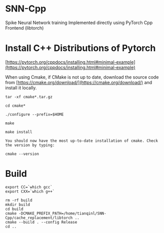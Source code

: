 # SNN-Cpp
Spike Neural Network training Implemented directly using PyTorch Cpp Frontend (libtorch)

# Install C++ Distributions of Pytorch
[https://pytorch.org/cppdocs/installing.html#minimal-example](https://pytorch.org/cppdocs/installing.html#minimal-example)


When using Cmake, if CMake is not up to date, download the source code from [https://cmake.org/download/](https://cmake.org/download/) and install it locally.
```
tar -xf cmake*.tar.gz

cd cmake*

./configure --prefix=$HOME

make

make install

You should now have the most up-to-date installation of cmake. Check the version by typing:

cmake --version
```

# Build
```
export CC=`which gcc`
export CXX=`which g++`

rm -rf build
mkdir build
cd build 
cmake -DCMAKE_PREFIX_PATH=/home/tianqinl/SNN-Cpp/cache_replacement/libtorch ..
cmake --build . --config Release
cd ..
```



